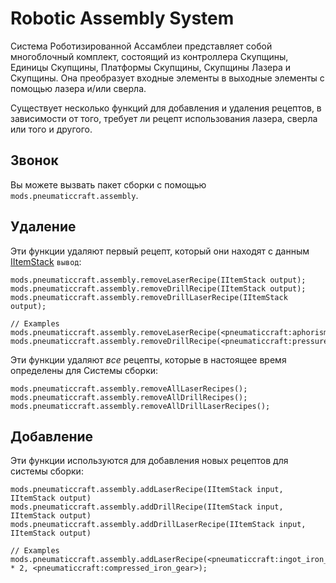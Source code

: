 # Robotic Assembly System

Система Роботизированной Ассамблеи представляет собой многоблочный комплект, состоящий из контроллера Скупщины, Единицы Скупщины, Платформы Скупщины, Скупщины Лазера и Скупщины. Она преобразует входные элементы в выходные элементы с помощью лазера и/или сверла.

Существует несколько функций для добавления и удаления рецептов, в зависимости от того, требует ли рецепт использования лазера, сверла или того и другого.

## Звонок

Вы можете вызвать пакет сборки с помощью `mods.pneumaticcraft.assembly`.

## Удаление

Эти функции удаляют первый рецепт, который они находят с данным [IItemStack](/Vanilla/Items/IItemStack/) `вывод`:

```zenscript
mods.pneumaticcraft.assembly.removeLaserRecipe(IItemStack output);
mods.pneumaticcraft.assembly.removeDrillRecipe(IItemStack output);
mods.pneumaticcraft.assembly.removeDrillLaserRecipe(IItemStack output);

// Examples
mods.pneumaticcraft.assembly.removeLaserRecipe(<pneumaticcraft:aphorism_tile>);
mods.pneumaticcraft.assembly.removeDrillRecipe(<pneumaticcraft:pressure_chamber_valve>);
```

Эти функции удаляют *все* рецепты, которые в настоящее время определены для Системы сборки:

```zenscript
mods.pneumaticcraft.assembly.removeAllLaserRecipes();
mods.pneumaticcraft.assembly.removeAllDrillRecipes();
mods.pneumaticcraft.assembly.removeAllDrillLaserRecipes();
```

## Добавление

Эти функции используются для добавления новых рецептов для системы сборки:

```zenscript
mods.pneumaticcraft.assembly.addLaserRecipe(IItemStack input, IItemStack output)
mods.pneumaticcraft.assembly.addDrillRecipe(IItemStack input, IItemStack output)
mods.pneumaticcraft.assembly.addDrillLaserRecipe(IItemStack input, IItemStack output)

// Examples
mods.pneumaticcraft.assembly.addLaserRecipe(<pneumaticcraft:ingot_iron_compressed> * 2, <pneumaticcraft:compressed_iron_gear>);
```